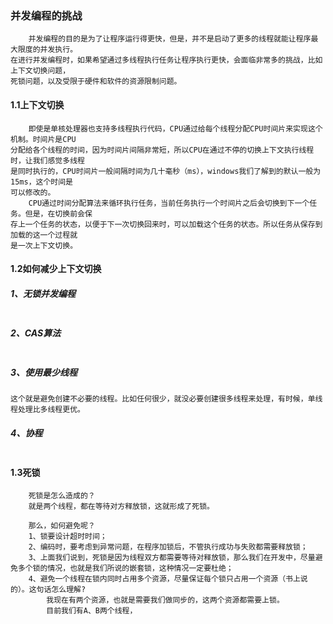 ### 并发编程的挑战
```text
    并发编程的目的是为了让程序运行得更快，但是，并不是启动了更多的线程就能让程序最大限度的并发执行。
在进行并发编程时，如果希望通过多线程执行任务让程序执行更快，会面临非常多的挑战，比如上下文切换问题，
死锁问题，以及受限于硬件和软件的资源限制问题。
```

####  1.1上下文切换
```text
    即使是单核处理器也支持多线程执行代码，CPU通过给每个线程分配CPU时间片来实现这个机制。时间片是CPU
分配给各个线程的时间，因为时间片间隔非常短，所以CPU在通过不停的切换上下文执行线程时，让我们感觉多线程
是同时执行的，CPU时间片一般间隔时间为几十毫秒（ms），windows我们了解到的默认一般为15ms，这个时间是
可以修改的。
    CPU通过时间分配算法来循环执行任务，当前任务执行一个时间片之后会切换到下一个任务。但是，在切换前会保
存上一个任务的状态，以便于下一次切换回来时，可以加载这个任务的状态。所以任务从保存到加载的这一个过程就
是一次上下文切换。
```

#### 1.2如何减少上下文切换

#####  1、无锁并发编程
```text

```
#####  2、CAS算法
```text

```
#####  3、使用最少线程
```text
这个就是避免创建不必要的线程。比如任何很少，就没必要创建很多线程来处理，有时候，单线程处理比多线程更优。
```
#####  4、协程
```text

```

#### 1.3死锁
```text
    死锁是怎么造成的？
    就是两个线程，都在等待对方释放锁，这就形成了死锁。

    那么，如何避免呢？
    1、锁要设计超时时间；
    2、编码时，要考虑到异常问题，在程序加锁后，不管执行成功与失败都需要释放锁；
    3、上面我们说到，死锁是因为线程双方都需要等待对释放锁，那么我们在开发中，尽量避免多个锁的情况，也就是我们所说的嵌套锁，这种情况一定要杜绝；
    4、避免一个线程在锁内同时占用多个资源，尽量保证每个锁只占用一个资源（书上说的）。这句话怎么理解?
        我现在有两个资源，也就是需要我们做同步的，这两个资源都需要上锁。
        目前我们有A、B两个线程，
        
```

